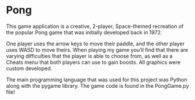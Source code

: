 # Pong

This game application is a creative, 2-player, Space-themed recreation of the popular Pong game that was initially developed back in 1972. 

One player uses the arrow keys to move their paddle, and the other player uses WASD to move theirs. When playing my game you'll find that there are varying difficulties that the player is able to choose from, as well as a Cheats menu that both players can use to gain boosts. All graphics were custom developed.

The main programming language that was used for this project was Python along with the pygame library. The game code is found in the PongGame.py file!

